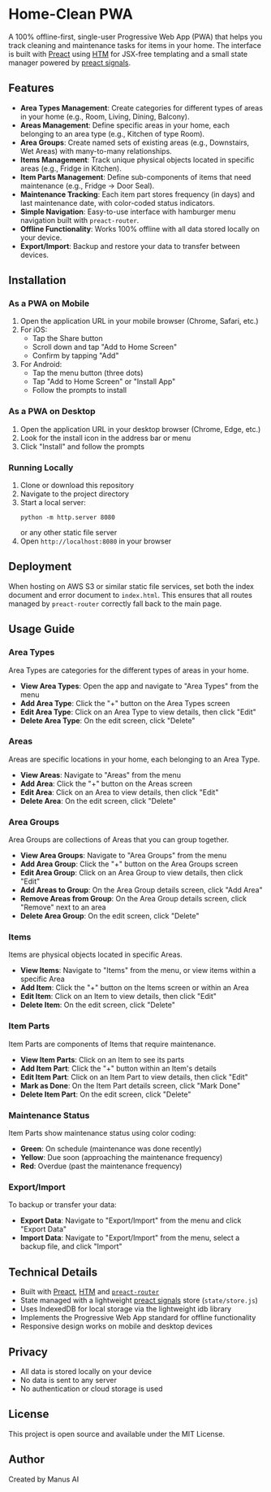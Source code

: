 # Home-Clean PWA

A 100% offline-first, single-user Progressive Web App (PWA) that helps you track cleaning and maintenance tasks for items in your home. The interface is built with [Preact](https://preactjs.com/) using [HTM](https://github.com/developit/htm) for JSX-free templating and a small state manager powered by [preact signals](https://preactjs.com/guide/v10/signals/).

## Features

- **Area Types Management**: Create categories for different types of areas in your home (e.g., Room, Living, Dining, Balcony).
- **Areas Management**: Define specific areas in your home, each belonging to an area type (e.g., Kitchen of type Room).
- **Area Groups**: Create named sets of existing areas (e.g., Downstairs, Wet Areas) with many-to-many relationships.
- **Items Management**: Track unique physical objects located in specific areas (e.g., Fridge in Kitchen).
- **Item Parts Management**: Define sub-components of items that need maintenance (e.g., Fridge → Door Seal).
- **Maintenance Tracking**: Each item part stores frequency (in days) and last maintenance date, with color-coded status indicators.
- **Simple Navigation**: Easy-to-use interface with hamburger menu navigation built with `preact-router`.
- **Offline Functionality**: Works 100% offline with all data stored locally on your device.
- **Export/Import**: Backup and restore your data to transfer between devices.

## Installation

### As a PWA on Mobile

1. Open the application URL in your mobile browser (Chrome, Safari, etc.)
2. For iOS:
   - Tap the Share button
   - Scroll down and tap "Add to Home Screen"
   - Confirm by tapping "Add"
3. For Android:
   - Tap the menu button (three dots)
   - Tap "Add to Home Screen" or "Install App"
   - Follow the prompts to install

### As a PWA on Desktop

1. Open the application URL in your desktop browser (Chrome, Edge, etc.)
2. Look for the install icon in the address bar or menu
3. Click "Install" and follow the prompts

### Running Locally

1. Clone or download this repository
2. Navigate to the project directory
3. Start a local server:
   ```
   python -m http.server 8080
   ```
   or any other static file server
4. Open `http://localhost:8080` in your browser

## Deployment

When hosting on AWS S3 or similar static file services, set both the index document and error document to `index.html`. This ensures that all routes managed by `preact-router` correctly fall back to the main page.

## Usage Guide

### Area Types

Area Types are categories for the different types of areas in your home.

- **View Area Types**: Open the app and navigate to "Area Types" from the menu
- **Add Area Type**: Click the "+" button on the Area Types screen
- **Edit Area Type**: Click on an Area Type to view details, then click "Edit"
- **Delete Area Type**: On the edit screen, click "Delete"

### Areas

Areas are specific locations in your home, each belonging to an Area Type.

- **View Areas**: Navigate to "Areas" from the menu
- **Add Area**: Click the "+" button on the Areas screen
- **Edit Area**: Click on an Area to view details, then click "Edit"
- **Delete Area**: On the edit screen, click "Delete"

### Area Groups

Area Groups are collections of Areas that you can group together.

- **View Area Groups**: Navigate to "Area Groups" from the menu
- **Add Area Group**: Click the "+" button on the Area Groups screen
- **Edit Area Group**: Click on an Area Group to view details, then click "Edit"
- **Add Areas to Group**: On the Area Group details screen, click "Add Area"
- **Remove Areas from Group**: On the Area Group details screen, click "Remove" next to an area
- **Delete Area Group**: On the edit screen, click "Delete"

### Items

Items are physical objects located in specific Areas.

- **View Items**: Navigate to "Items" from the menu, or view items within a specific Area
- **Add Item**: Click the "+" button on the Items screen or within an Area
- **Edit Item**: Click on an Item to view details, then click "Edit"
- **Delete Item**: On the edit screen, click "Delete"

### Item Parts

Item Parts are components of Items that require maintenance.

- **View Item Parts**: Click on an Item to see its parts
- **Add Item Part**: Click the "+" button within an Item's details
- **Edit Item Part**: Click on an Item Part to view details, then click "Edit"
- **Mark as Done**: On the Item Part details screen, click "Mark Done"
- **Delete Item Part**: On the edit screen, click "Delete"

### Maintenance Status

Item Parts show maintenance status using color coding:

- **Green**: On schedule (maintenance was done recently)
- **Yellow**: Due soon (approaching the maintenance frequency)
- **Red**: Overdue (past the maintenance frequency)

### Export/Import

To backup or transfer your data:

- **Export Data**: Navigate to "Export/Import" from the menu and click "Export Data"
- **Import Data**: Navigate to "Export/Import" from the menu, select a backup file, and click "Import"

## Technical Details

- Built with [Preact](https://preactjs.com/), [HTM](https://github.com/developit/htm) and [`preact-router`](https://github.com/preactjs/preact-router)
- State managed with a lightweight [preact signals](https://preactjs.com/guide/v10/signals/) store (`state/store.js`)
- Uses IndexedDB for local storage via the lightweight idb library
- Implements the Progressive Web App standard for offline functionality
- Responsive design works on mobile and desktop devices

## Privacy

- All data is stored locally on your device
- No data is sent to any server
- No authentication or cloud storage is used

## License

This project is open source and available under the MIT License.

## Author

Created by Manus AI

